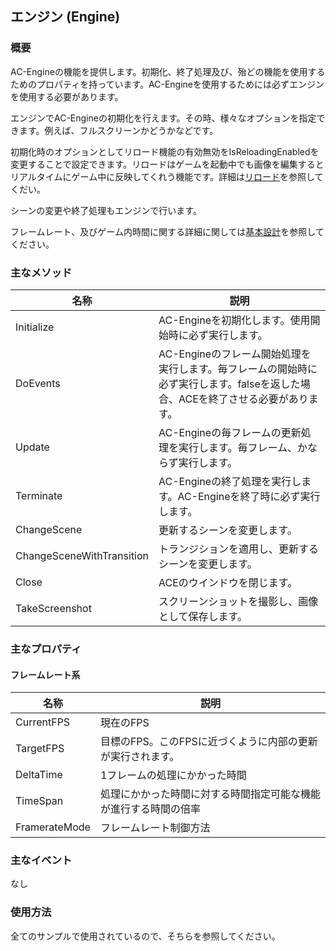 ﻿## エンジン (Engine)

### 概要

AC-Engineの機能を提供します。初期化、終了処理及び、殆どの機能を使用するためのプロパティを持っています。AC-Engineを使用するためには必ずエンジンを使用する必要があります。

エンジンでAC-Engineの初期化を行えます。その時、様々なオプションを指定できます。例えば、フルスクリーンかどうかなどです。

初期化時のオプションとしてリロード機能の有効無効をIsReloadingEnabledを変更することで設定できます。リロードはゲームを起動中でも画像を編集するとリアルタイムにゲーム中に反映してくれう機能です。詳細は[リロード](./../Misc/Reloading.md)を参照してくだい。

シーンの変更や終了処理もエンジンで行います。

フレームレート、及びゲーム内時間に関する詳細に関しては[基本設計](./../BasicDesign.md)を参照してください。


### 主なメソッド

| 名称 | 説明 |
|---|---|
| Initialize | AC-Engineを初期化します。使用開始時に必ず実行します。 |
| DoEvents | AC-Engineのフレーム開始処理を実行します。毎フレームの開始時に必ず実行します。falseを返した場合、ACEを終了させる必要があります。 |
| Update | AC-Engineの毎フレームの更新処理を実行します。毎フレーム、かならず実行します。 |
| Terminate | AC-Engineの終了処理を実行します。AC-Engineを終了時に必ず実行します。 |
| ChangeScene | 更新するシーンを変更します。 |
| ChangeSceneWithTransition | トランジションを適用し、更新するシーンを変更します。 |
| Close | ACEのウインドウを閉じます。 |
| TakeScreenshot | スクリーンショットを撮影し、画像として保存します。 |

### 主なプロパティ

#### フレームレート系

| 名称 | 説明 |
|---|---|
| CurrentFPS | 現在のFPS |
| TargetFPS | 目標のFPS。このFPSに近づくように内部の更新が実行されます。 |
| DeltaTime | 1フレームの処理にかかった時間 |
| TimeSpan | 処理にかかった時間に対する時間指定可能な機能が進行する時間の倍率 |
| FramerateMode | フレームレート制御方法 |

### 主なイベント

なし

### 使用方法

全てのサンプルで使用されているので、そちらを参照してください。
